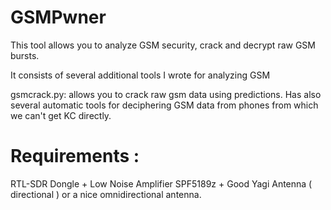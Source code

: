 # GSMPwner

This tool allows you to analyze GSM security, crack and decrypt raw GSM bursts.

It consists of several additional tools I wrote for analyzing GSM

gsmcrack.py: allows you to crack raw gsm data using predictions. Has also several automatic tools for deciphering GSM data from phones from which we can't get KC directly.

# Requirements :

RTL-SDR Dongle + Low Noise Amplifier SPF5189z + Good Yagi Antenna ( directional ) or a nice omnidirectional antenna.
